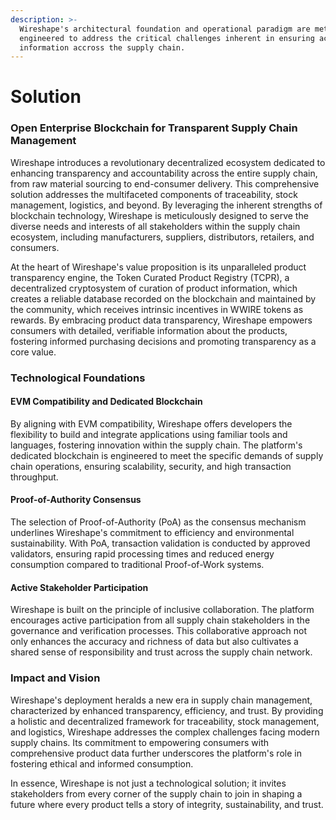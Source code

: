 ```yaml
---
description: >-
  Wireshape's architectural foundation and operational paradigm are meticulously
  engineered to address the critical challenges inherent in ensuring accurate
  information accross the supply chain.
---
```


# Solution

### Open Enterprise Blockchain for Transparent Supply Chain Management

Wireshape introduces a revolutionary decentralized ecosystem dedicated to enhancing transparency and accountability across the entire supply chain, from raw material sourcing to end-consumer delivery. This comprehensive solution addresses the multifaceted components of traceability, stock management, logistics, and beyond. By leveraging the inherent strengths of blockchain technology, Wireshape is meticulously designed to serve the diverse needs and interests of all stakeholders within the supply chain ecosystem, including manufacturers, suppliers, distributors, retailers, and consumers.

At the heart of Wireshape's value proposition is its unparalleled product transparency engine, the Token Curated Product Registry (TCPR), a decentralized cryptosystem of curation of product information, which creates a reliable database recorded on the blockchain and maintained by the community, which receives intrinsic incentives in WWIRE tokens as rewards. By embracing product data transparency, Wireshape empowers consumers with detailed, verifiable information about the products, fostering informed purchasing decisions and promoting transparency as a core value.

### Technological Foundations

#### EVM Compatibility and Dedicated Blockchain

By aligning with EVM compatibility, Wireshape offers developers the flexibility to build and integrate applications using familiar tools and languages, fostering innovation within the supply chain. The platform's dedicated blockchain is engineered to meet the specific demands of supply chain operations, ensuring scalability, security, and high transaction throughput.

#### Proof-of-Authority Consensus

The selection of Proof-of-Authority (PoA) as the consensus mechanism underlines Wireshape's commitment to efficiency and environmental sustainability. With PoA, transaction validation is conducted by approved validators, ensuring rapid processing times and reduced energy consumption compared to traditional Proof-of-Work systems.

#### Active Stakeholder Participation

Wireshape is built on the principle of inclusive collaboration. The platform encourages active participation from all supply chain stakeholders in the governance and verification processes. This collaborative approach not only enhances the accuracy and richness of data but also cultivates a shared sense of responsibility and trust across the supply chain network.

### Impact and Vision&#x20;

Wireshape's deployment heralds a new era in supply chain management, characterized by enhanced transparency, efficiency, and trust. By providing a holistic and decentralized framework for traceability, stock management, and logistics, Wireshape addresses the complex challenges facing modern supply chains. Its commitment to empowering consumers with comprehensive product data further underscores the platform's role in fostering ethical and informed consumption.

In essence, Wireshape is not just a technological solution; it invites stakeholders from every corner of the supply chain to join in shaping a future where every product tells a story of integrity, sustainability, and trust.
